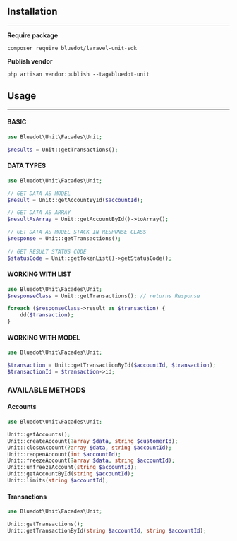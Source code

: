 ## Installation

------------------
**Require package**
```composer
composer require bluedot/laravel-unit-sdk
```

**Publish vendor**
```composer
php artisan vendor:publish --tag=bluedot-unit
```

## Usage

----------------------

#### BASIC
```php
use Bluedot\Unit\Facades\Unit;

$results = Unit::getTransactions();
```

#### DATA TYPES
```php
use Bluedot\Unit\Facades\Unit;

// GET DATA AS MODEL
$result = Unit::getAccountById($accountId);

// GET DATA AS ARRAY
$resultAsArray = Unit::getAccountById()->toArray();

// GET DATA AS MODEL STACK IN RESPONSE CLASS
$response = Unit::getTransactions();
                    
// GET RESULT STATUS CODE
$statusCode = Unit::getTokenList()->getStatusCode();
```

#### WORKING WITH LIST
```php
use Bluedot\Unit\Facades\Unit;
$responseClass = Unit::getTransactions(); // returns Response

foreach ($responseClass->result as $transaction) {
    dd($transaction);
}
```
#### WORKING WITH MODEL
```php
use Bluedot\Unit\Facades\Unit;

$transaction = Unit::getTransactionById($accountId, $transaction);
$transactionId = $transaction->id;
```

### AVAILABLE METHODS

#### Accounts
```php
use Bluedot\Unit\Facades\Unit;

Unit::getAccounts();
Unit::createAccount(?array $data, string $customerId);
Unit::closeAccount(?array $data, string $accountId);
Unit::reopenAccount(int $accountId);
Unit::freezeAccount(?array $data, string $accountId);
Unit::unfreezeAccount(string $accountId);
Unit::getAccountById(string $accountId);
Unit::limits(string $accountId);
```

#### Transactions
```php
use Bluedot\Unit\Facades\Unit;

Unit::getTransactions();
Unit::getTransactionById(string $accountId, string $accountId);
```
